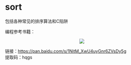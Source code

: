 # sort
包括各种常见的排序算法和C陷阱



编程参考书籍：  
<div align=center><img src="https://github.com/qingcheng12/Universal-function/blob/master/image/%E4%B9%A6%E7%B1%8D.png" /></div>

链接：https://pan.baidu.com/s/1NitM_XwU4uyGnr6ZVsDy5g   
提取码：hqgs 
